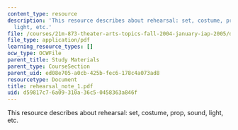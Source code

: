 ```yaml
---
content_type: resource
description: 'This resource describes about rehearsal: set, costume, prop, sound,
  light, etc.'
file: /courses/21m-873-theater-arts-topics-fall-2004-january-iap-2005/d59817c76a09310a36c50458363a846f_rehearsal_note_1.pdf
file_type: application/pdf
learning_resource_types: []
ocw_type: OCWFile
parent_title: Study Materials
parent_type: CourseSection
parent_uid: ed08e705-a0cb-425b-fec6-178c4a073ad8
resourcetype: Document
title: rehearsal_note_1.pdf
uid: d59817c7-6a09-310a-36c5-0458363a846f
---
```

This resource describes about rehearsal: set, costume, prop, sound, light, etc.

